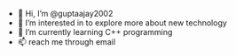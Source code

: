 - 👋 Hi, I’m @guptaajay2002
- 👀 I’m interested in to explore more about new technology 
- 🌱 I’m currently learning C++ programming
- 📫 reach me through email


<!---
guptaajay2002/guptaajay2002 is a ✨ special ✨ repository because its `README.md` (this file) appears on your GitHub profile.
You can click the Preview link to take a look at your changes.
--->
